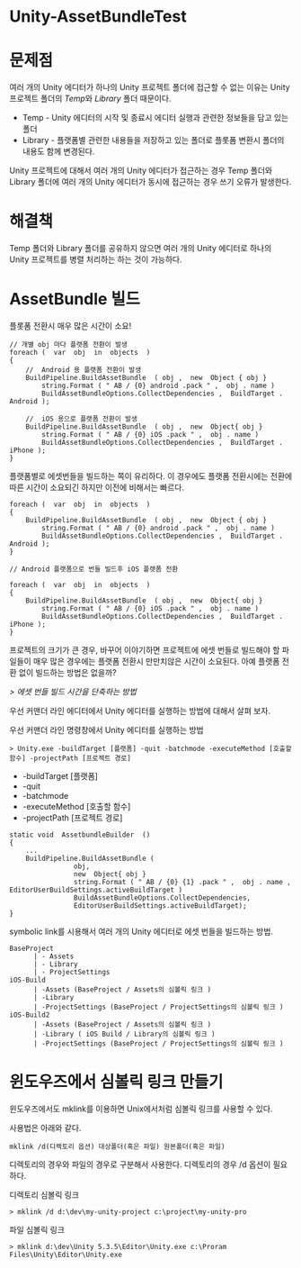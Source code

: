 # Unity-AssetBundleTest

문제점
======

여러 개의 Unity 에디터가 하나의 Unity 프로젝트 폴더에 접근할 수 없는 이유는 Unity 프로젝트 폴더의 *Temp*와 *Library* 폴더 때문이다. 

 * Temp - Unity 에디터의 시작 및 종료시 에디터 실행과 관련한 정보들을 담고 있는 폴더
 * Library - 플랫폼별 관련한 내용들을 저장하고 있는 폴더로 플롯폼 변환시 폴더의 내용도 함께 변경된다.

Unity 프로젝트에 대해서 여러 개의 Unity 에디터가 접근하는 경우 Temp 폴더와 Library 폴더에 여러 개의 Unity 에디터가 동시에 접근하는 경우 쓰기 오류가 발생한다. 

해결책
======
 
Temp 폴더와 Library 폴더를 공유하지 않으면 여러 개의 Unity 에디터로 하나의 Unity 프로젝트를 병렬 처리하는 하는 것이 가능하다. 




AssetBundle 빌드
================

플롯폼 전환시 매우 많은 시간이 소요!

```
// 개별 obj 마다 플랫폼 전환이 발생
foreach (  var  obj  in  objects  ) 
{ 
    //  Android 용 플랫폼 전환이 발생 
    BuildPipeline.BuildAssetBundle  ( obj ,  new  Object { obj }  
        string.Format ( " AB / {0} android .pack " ,  obj . name ) 
        BuildAssetBundleOptions.CollectDependencies ,  BuildTarget . Android ); 
    
    //  iOS 용으로 플랫폼 전환이 발생 
    BuildPipeline.BuildAssetBundle  ( obj ,  new  Object{ obj }  
        string.Format ( " AB / {0} iOS .pack " ,  obj . name ) 
        BuildAssetBundleOptions.CollectDependencies ,  BuildTarget . iPhone ); 
}
```
플랫폼별로 에셋번들을 빌드하는 쪽이 유리하다. 이 경우에도 플랫폼 전환시에는 전환에 따른 시간이 소요되긴 하지만 이전에 비해서는 빠르다.

```
foreach (  var  obj  in  objects  ) 
{ 
    BuildPipeline.BuildAssetBundle  ( obj ,  new  Object { obj }  
        string.Format ( " AB / {0} android .pack " ,  obj . name )
        BuildAssetBundleOptions.CollectDependencies ,  BuildTarget . Android ); 
} 

// Android 플랫폼으로 번들 빌드후 iOS 플랫폼 전환

foreach (  var  obj  in  objects  ) 
{ 
    BuildPipeline.BuildAssetBundle  ( obj ,  new  Object{ obj }  
        string.Format ( " AB / {0} iOS .pack " ,  obj . name ) 
        BuildAssetBundleOptions.CollectDependencies ,  BuildTarget . iPhone ); 
}
```

프로젝트의 크기가 큰 경우, 바꾸어 이야기하면 프로젝트에 에셋 번들로 빌드해야 할 파일들이 매우 많은 경우에는 플랫폼 전환시 만만치않은 시간이 소요된다. 아예 플랫폼 전환 없이 빌드하는 방법은 없을까?

*> 에셋 번들 빌드 시간을 단축하는 방법*

우선 커맨더 라인 에디터에서 Unity 에디터를 실행하는 방법에 대해서 살펴 보자.

우선 커맨더 라인 명령창에서 Unity 에디터를 실행하는 방법
```
> Unity.exe -buildTarget [플랫폼] -quit -batchmode -executeMethod [호출할 함수] -projectPath [프로젝트 경로]
```

 * -buildTarget [플랫폼] 
 * -quit 
 * -batchmode 
 * -executeMethod [호출할 함수] 
 * -projectPath [프로젝트 경로]

```
static void  AssetbundleBuilder  () 
{ 
    ...
    BuildPipeline.BuildAssetBundle ( 
                obj,  
                new  Object{ obj }  
                string.Format ( " AB / {0} {1} .pack " ,  obj . name ,  EditorUserBuildSettings.activeBuildTarget ) 
                BuildAssetBundleOptions.CollectDependencies,  
                EditorUserBuildSettings.activeBuildTarget); 
}
```

symbolic link를 시용해서 여러 개의 Unity 에디터로 에셋 번들을 빌드하는 방법. 

```
BaseProject
      | - Assets
      | - Library
      | - ProjectSettings
iOS-Build
      | -Assets (BaseProject / Assets의 심볼릭 링크 )
      | -Library
      | -ProjectSettings (BaseProject / ProjectSettings의 심볼릭 링크 )
iOS-Build2
      | -Assets (BaseProject / Assets의 심볼릭 링크 )
      | -Library ( iOS Build / Library의 심볼릭 링크 )
      | -ProjectSettings (BaseProject / ProjectSettings의 심볼릭 링크 )
```

윈도우즈에서 심볼릭 링크 만들기
===============================

윈도우즈에서도 mklink를 이용하면 Unix에서처럼 심볼릭 링크를 사용할 수 있다. 

사용법은 아래와 같다. 
```
mklink /d(디렉토리 옵션) 대상폴더(혹은 파일) 원본폴더(혹은 파일)
```

디렉토리의 경우와 파일의 경우로 구분해서 사용한다. 디렉토리의 경우 /d 옵션이 필요하다. 

디렉토리 심볼릭 링크
```
> mklink /d d:\dev\my-unity-project c:\project\my-unity-pro
```
파일 심볼릭 링크
```
> mklink d:\dev\Unity 5.3.5\Editor\Unity.exe c:\Proram Files\Unity\Editor\Unity.exe
```
